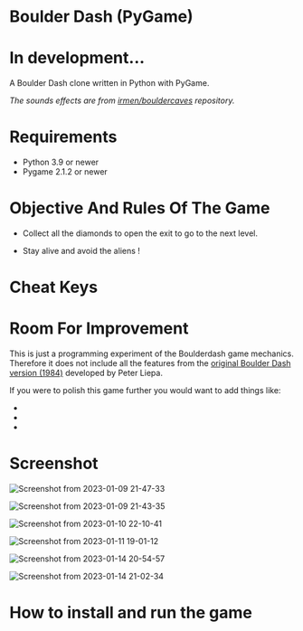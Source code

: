 # Boulder Dash (PyGame)

# In development...

A Boulder Dash clone written in Python with PyGame.

*The sounds effects are from [irmen/bouldercaves](https://github.com/irmen/bouldercaves) repository.*

# Requirements

- Python 3.9 or newer
- Pygame 2.1.2 or newer

# Objective And Rules Of The Game

- Collect all the diamonds to open the exit to go to the next level.

- Stay alive and avoid the aliens !

# Cheat Keys

# Room For Improvement
This is just a programming experiment of the Boulderdash game mechanics. Therefore it does not include all the features from the [original Boulder Dash version (1984)](https://en.wikipedia.org/wiki/Boulder_Dash) developed by Peter Liepa.

If you were to polish this game further you would want to add things like:

-
-
-

# Screenshot

![Screenshot from 2023-01-09 21-47-33](https://user-images.githubusercontent.com/108932082/211405200-558ed942-9f72-4ea1-810a-99ae9924348d.png)

![Screenshot from 2023-01-09 21-43-35](https://user-images.githubusercontent.com/108932082/211404667-b68e16d9-cb28-4dae-babb-920f472558e7.png)

![Screenshot from 2023-01-10 22-10-41](https://user-images.githubusercontent.com/108932082/211663484-bd84cbab-cdc0-42f9-aa5d-918810ec74d1.png)

![Screenshot from 2023-01-11 19-01-12](https://user-images.githubusercontent.com/108932082/211883127-80eda93e-3cb7-4cd0-9ae5-190a06d0957f.png)

![Screenshot from 2023-01-14 20-54-57](https://user-images.githubusercontent.com/108932082/212494066-9ae206e3-f8d3-4b78-84ab-3c910f8f46df.png)

![Screenshot from 2023-01-14 21-02-34](https://user-images.githubusercontent.com/108932082/212494117-886fc54c-def9-44ac-a325-e5853ecc0de1.png)

# How to install and run the game
